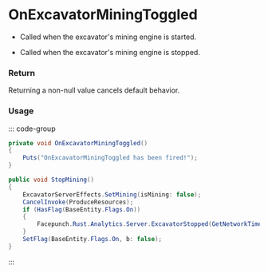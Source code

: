 # OnExcavatorMiningToggled
<Badge type="info" text="Resource"/><Badge type="danger" text="Carbon Compatible"/><Badge type="warning" text="Oxide Compatible"/>
- Called when the excavator's mining engine is started.

- Called when the excavator's mining engine is stopped.

### Return
Returning a non-null value cancels default behavior.

### Usage
::: code-group
```csharp [Example]
private void OnExcavatorMiningToggled()
{
	Puts("OnExcavatorMiningToggled has been fired!");
}
```
```csharp [Source — Assembly-CSharp @ ExcavatorArm]
public void StopMining()
{
	ExcavatorServerEffects.SetMining(isMining: false);
	CancelInvoke(ProduceResources);
	if (HasFlag(BaseEntity.Flags.On))
	{
		Facepunch.Rust.Analytics.Server.ExcavatorStopped(GetNetworkTime() - excavatorStartTime);
	}
	SetFlag(BaseEntity.Flags.On, b: false);
}

```
:::
